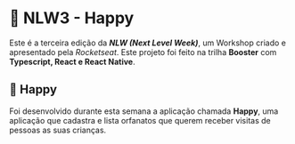 # 💜 NLW3 - Happy
Este é a terceira edição da ***NLW (Next Level Week)***, um Workshop criado e apresentado pela *Rocketseat*. Este projeto foi feito na trilha **Booster** com **Typescript, React e React Native**.

## 👦 Happy
Foi desenvolvido durante esta semana a aplicação chamada **Happy**, uma aplicação que cadastra e lista orfanatos que querem receber visitas de pessoas as suas crianças.
